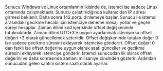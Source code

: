 Sunucu Windows ve Linux ortamlarının ikisinde de, istemci ise sadece Linux ortamında çalışmaktadır.
Sunucu çalıştırıldığında kullanıcıdan IP adresi girmesi beklenir. Daha sonra 142.portu dinlemeye başlar. Sunucu ile istemci arasındaki gecikme hesabı için istemciye deneme mesajı yollar ve geçen süreyi hesaplar. Zaman dilimi kod içerisinde offset değişkeninde tutulmaktadır. Zaman dilimi UTC+3'e uygun ayarlanmak isteniyorsa offset değeri +3 olarak güncellemek yeterlidir. Offset değişkeninde tutulan değer 0 ise sadece gecikme süresini ekleyerek istemciye gönderiri. Offset değeri 0 dan farklı ise offset değerine uygun olarak saati günceller ve gecikme süresini ekleyerek istemciye gönderir. İstemci sunucudan ilk olarak offset değerini ve daha sonrasında zamanı milisaniye cinsinden gösterir. Ardından sunucudan gelen saatini sistem saati olarak ayarlar.

